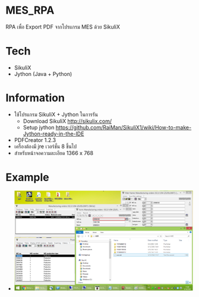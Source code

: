 # MES_RPA

RPA เพื่อ Export PDF จากโปรแกรม MES ด้วย SikuliX

# Tech

- SikuliX
- Jython (Java + Python)

# Information

- ใช้โปรแกรม SikuliX + Jython ในการรัน
  - Download SikuliX http://sikulix.com/
  - Setup jython https://github.com/RaiMan/SikuliX1/wiki/How-to-make-Jython-ready-in-the-IDE
- PDFCreator 1.2.3
- เครื่องต้องมี jre เวอร์ชั่น 8 ขึ้นไป
- สำหรับหน้าจอความละเอียด 1366 x 768

# Example

- ![](MES-template.png)
